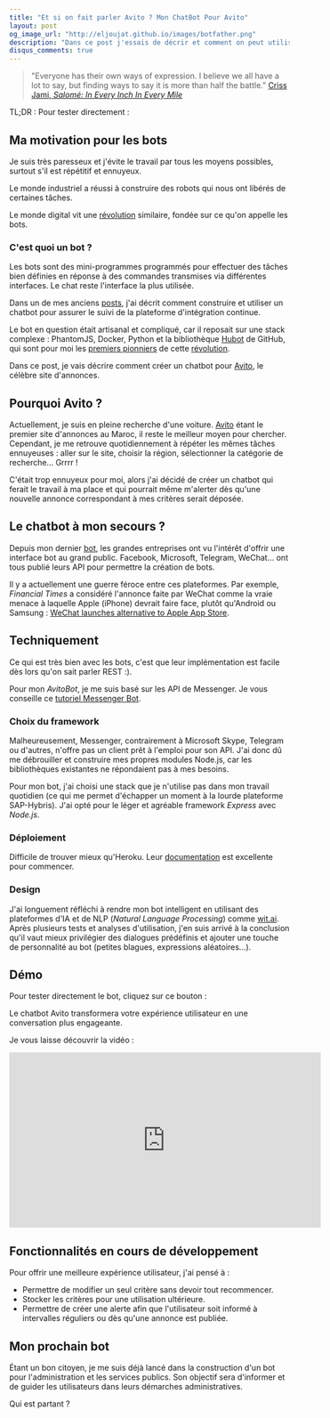 ```yaml
---
title: "Et si on fait parler Avito ? Mon ChatBot Pour Avito"
layout: post
og_image_url: "http://eljoujat.github.io/images/botfather.png"
description: "Dans ce post j'essais de décrir et comment on peut utiliser les chatbot dans cas réel avec le célébre site d'annonce avito , en lui donnant une nouvelle dimesion conversationelle .. "
disqus_comments: true
---
```


> "Everyone has their own ways of expression. I believe we all have a lot to say, but finding ways to say it is more than half the battle."
[Criss Jami, *Salomé: In Every Inch In Every Mile*](https://www.goodreads.com/book/show/11415055-salom)

<p>
<div>TL;DR : Pour tester directement :
<div class="fb-messengermessageus"
  messenger_app_id="617652175093279"
  page_id="1438684086155401"
  color="blue"
  size="standard">
</div>
</div>
</p>

## Ma motivation pour les bots

Je suis très paresseux et j'évite le travail par tous les moyens possibles, surtout s'il est répétitif et ennuyeux.

Le monde industriel a réussi à construire des robots qui nous ont libérés de certaines tâches.

Le monde digital vit une [révolution](https://medium.com/@kipsearch/why-bots-are-the-next-industrial-revolution-4f4093a400eb) similaire, fondée sur ce qu'on appelle les bots.

### C'est quoi un bot ?

Les bots sont des mini-programmes programmés pour effectuer des tâches bien définies en réponse à des commandes transmises via différentes interfaces. Le chat reste l'interface la plus utilisée.

Dans un de mes anciens [posts](/2015/07/09/jenkinsbot.html), j'ai décrit comment construire et utiliser un chatbot pour assurer le suivi de la plateforme d'intégration continue.

Le bot en question était artisanal et compliqué, car il reposait sur une stack complexe : PhantomJS, Docker, Python et la bibliothèque [Hubot](https://hubot.github.com/) de GitHub, qui sont pour moi les [premiers pionniers](https://www.wired.com/2015/10/the-most-important-startups-hardest-worker-isnt-a-person/) de cette [révolution](https://medium.com/@kipsearch/why-bots-are-the-next-industrial-revolution-4f4093a400eb).

Dans ce post, je vais décrire comment créer un chatbot pour [Avito](http://www.avito.ma/), le célèbre site d'annonces.

## Pourquoi Avito ?

Actuellement, je suis en pleine recherche d'une voiture. [Avito](http://www.avito.ma/) étant le premier site d'annonces au Maroc, il reste le meilleur moyen pour chercher. Cependant, je me retrouve quotidiennement à répéter les mêmes tâches ennuyeuses : aller sur le site, choisir la région, sélectionner la catégorie de recherche... Grrrr !

C'était trop ennuyeux pour moi, alors j'ai décidé de créer un chatbot qui ferait le travail à ma place et qui pourrait même m'alerter dès qu'une nouvelle annonce correspondant à mes critères serait déposée.

## Le chatbot à mon secours ?

Depuis mon dernier [bot](/2015/07/09/jenkinsbot.html), les grandes entreprises ont vu l'intérêt d'offrir une interface bot au grand public. Facebook, Microsoft, Telegram, WeChat... ont tous publié leurs API pour permettre la création de bots.

Il y a actuellement une guerre féroce entre ces plateformes. Par exemple, *Financial Times* a considéré l'annonce faite par WeChat comme la vraie menace à laquelle Apple (iPhone) devrait faire face, plutôt qu'Android ou Samsung : [WeChat launches alternative to Apple App Store](https://www.ft.com/content/d00fb4ee-d645-11e6-944b-e7eb37a6aa8e).

## Techniquement

Ce qui est très bien avec les bots, c'est que leur implémentation est facile dès lors qu'on sait parler REST :).

Pour mon *AvitoBot*, je me suis basé sur les API de Messenger. Je vous conseille ce [tutoriel Messenger Bot](https://github.com/jw84/messenger-bot-tutorial).

### Choix du framework

Malheureusement, Messenger, contrairement à Microsoft Skype, Telegram ou d'autres, n'offre pas un client prêt à l'emploi pour son API. J'ai donc dû me débrouiller et construire mes propres modules Node.js, car les bibliothèques existantes ne répondaient pas à mes besoins.

Pour mon bot, j'ai choisi une stack que je n'utilise pas dans mon travail quotidien (ce qui me permet d'échapper un moment à la lourde plateforme SAP-Hybris). J'ai opté pour le léger et agréable framework *Express* avec *Node.js*.

### Déploiement

Difficile de trouver mieux qu'Heroku. Leur [documentation](https://devcenter.heroku.com/articles/getting-started-with-nodejs#introduction) est excellente pour commencer.

### Design

J'ai longuement réfléchi à rendre mon bot intelligent en utilisant des plateformes d'IA et de NLP (*Natural Language Processing*) comme [wit.ai](https://wit.ai/). Après plusieurs tests et analyses d'utilisation, j'en suis arrivé à la conclusion qu'il vaut mieux privilégier des dialogues prédéfinis et ajouter une touche de personnalité au bot (petites blagues, expressions aléatoires...).

## Démo

<p>
<div>Pour tester directement le bot, cliquez sur ce bouton :
<div class="fb-messengermessageus"
  messenger_app_id="617652175093279"
  page_id="1438684086155401"
  color="blue"
  size="standard">
</div>
</div>
</p>

Le chatbot Avito transformera votre expérience utilisateur en une conversation plus engageante.

Je vous laisse découvrir la vidéo :

<iframe width="560" height="315" src="https://www.youtube.com/embed/lYNK46qf66c" frameborder="0" allowfullscreen></iframe>

## Fonctionnalités en cours de développement

Pour offrir une meilleure expérience utilisateur, j'ai pensé à :

- Permettre de modifier un seul critère sans devoir tout recommencer.
- Stocker les critères pour une utilisation ultérieure.
- Permettre de créer une alerte afin que l'utilisateur soit informé à intervalles réguliers ou dès qu'une annonce est publiée.

## Mon prochain bot

Étant un bon citoyen, je me suis déjà lancé dans la construction d'un bot pour l'administration et les services publics. Son objectif sera d'informer et de guider les utilisateurs dans leurs démarches administratives.

Qui est partant ?


